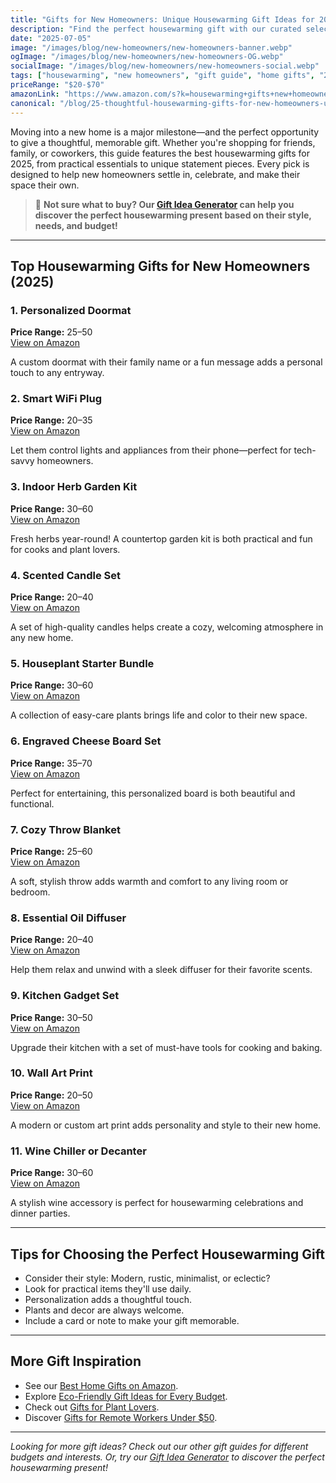 ```yaml
---
title: "Gifts for New Homeowners: Unique Housewarming Gift Ideas for 2025"
description: "Find the perfect housewarming gift with our curated selection of unique and practical gifts for new homeowners in 2025."
date: "2025-07-05"
image: "/images/blog/new-homeowners/new-homeowners-banner.webp"
ogImage: "/images/blog/new-homeowners/new-homeowners-OG.webp"
socialImage: "/images/blog/new-homeowners/new-homeowners-social.webp"
tags: ["housewarming", "new homeowners", "gift guide", "home gifts", "2025"]
priceRange: "$20-$70"
amazonLink: "https://www.amazon.com/s?k=housewarming+gifts+new+homeowners&tag=brightgift-20"
canonical: "/blog/25-thoughtful-housewarming-gifts-for-new-homeowners-under-75"
---
```


Moving into a new home is a major milestone—and the perfect opportunity to give a thoughtful, memorable gift. Whether you're shopping for friends, family, or coworkers, this guide features the best housewarming gifts for 2025, from practical essentials to unique statement pieces. Every pick is designed to help new homeowners settle in, celebrate, and make their space their own.

> 🎯 **Not sure what to buy? Our [Gift Idea Generator](https://bright-gift.com) can help you discover the perfect housewarming present based on their style, needs, and budget!**

---

## Top Housewarming Gifts for New Homeowners (2025)

### 1. Personalized Doormat  
**Price Range:** $25–$50  
<a href="https://www.amazon.com/s?k=personalized+doormat+housewarming&tag=bright-gift-20" class="amazon-link" target="_blank" rel="noopener">View on Amazon</a>

A custom doormat with their family name or a fun message adds a personal touch to any entryway.

### 2. Smart WiFi Plug  
**Price Range:** $20–$35  
<a href="https://www.amazon.com/s?k=smart+wifi+plug&tag=bright-gift-20" class="amazon-link" target="_blank" rel="noopener">View on Amazon</a>

Let them control lights and appliances from their phone—perfect for tech-savvy homeowners.

### 3. Indoor Herb Garden Kit  
**Price Range:** $30–$60  
<a href="https://www.amazon.com/s?k=indoor+herb+garden+kit&tag=bright-gift-20" class="amazon-link" target="_blank" rel="noopener">View on Amazon</a>

Fresh herbs year-round! A countertop garden kit is both practical and fun for cooks and plant lovers.

### 4. Scented Candle Set  
**Price Range:** $20–$40  
<a href="https://www.amazon.com/s?k=scented+candle+set&tag=bright-gift-20" class="amazon-link" target="_blank" rel="noopener">View on Amazon</a>

A set of high-quality candles helps create a cozy, welcoming atmosphere in any new home.

### 5. Houseplant Starter Bundle  
**Price Range:** $30–$60  
<a href="https://www.amazon.com/s?k=houseplant+starter+bundle+indoor+plants&tag=bright-gift-20" class="amazon-link" target="_blank" rel="noopener">View on Amazon</a>

A collection of easy-care plants brings life and color to their new space.

### 6. Engraved Cheese Board Set  
**Price Range:** $35–$70  
<a href="https://www.amazon.com/s?k=engraved+cheese+board+personalized&tag=bright-gift-20" class="amazon-link" target="_blank" rel="noopener">View on Amazon</a>

Perfect for entertaining, this personalized board is both beautiful and functional.

### 7. Cozy Throw Blanket  
**Price Range:** $25–$60  
<a href="https://www.amazon.com/s?k=cozy+throw+blanket&tag=bright-gift-20" class="amazon-link" target="_blank" rel="noopener">View on Amazon</a>

A soft, stylish throw adds warmth and comfort to any living room or bedroom.

### 8. Essential Oil Diffuser  
**Price Range:** $20–$40  
<a href="https://www.amazon.com/s?k=essential+oil+diffuser&tag=bright-gift-20" class="amazon-link" target="_blank" rel="noopener">View on Amazon</a>

Help them relax and unwind with a sleek diffuser for their favorite scents.

### 9. Kitchen Gadget Set  
**Price Range:** $30–$50  
<a href="https://www.amazon.com/s?k=kitchen+gadget+set&tag=bright-gift-20" class="amazon-link" target="_blank" rel="noopener">View on Amazon</a>

Upgrade their kitchen with a set of must-have tools for cooking and baking.

### 10. Wall Art Print  
**Price Range:** $20–$50  
<a href="https://www.amazon.com/s?k=wall+art+print+home+decor&tag=bright-gift-20" class="amazon-link" target="_blank" rel="noopener">View on Amazon</a>

A modern or custom art print adds personality and style to their new home.

### 11. Wine Chiller or Decanter  
**Price Range:** $30–$60  
<a href="https://www.amazon.com/s?k=wine+chiller+decanter&tag=bright-gift-20" class="amazon-link" target="_blank" rel="noopener">View on Amazon</a>

A stylish wine accessory is perfect for housewarming celebrations and dinner parties.

---

## Tips for Choosing the Perfect Housewarming Gift
- Consider their style: Modern, rustic, minimalist, or eclectic?
- Look for practical items they'll use daily.
- Personalization adds a thoughtful touch.
- Plants and decor are always welcome.
- Include a card or note to make your gift memorable.

---

## More Gift Inspiration
- See our [Best Home Gifts on Amazon](https://bright-gift.com/blog/best-home-gifts-on-amazon-2024).
- Explore [Eco-Friendly Gift Ideas for Every Budget](https://bright-gift.com/blog/eco-friendly-gift-ideas-for-every-budget).
- Check out [Gifts for Plant Lovers](https://bright-gift.com/blog/gifts-for-plant-lovers).
- Discover [Gifts for Remote Workers Under $50](https://bright-gift.com/blog/gifts-for-remote-workers-under-50).

---

*Looking for more gift ideas? Check out our other gift guides for different budgets and interests. Or, try our [Gift Idea Generator](https://bright-gift.com) to discover the perfect housewarming present!* 